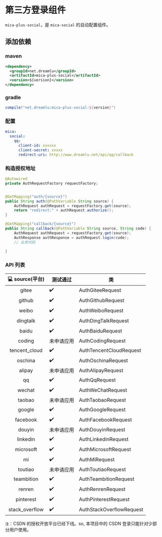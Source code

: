 # 第三方登录组件

`mica-plus-social`，是 `mica-social` 的自动配置组件。

## 添加依赖
### maven
```xml
<dependency>
  <groupId>net.dreamlu</groupId>
  <artifactId>mica-plus-social</artifactId>
  <version>${version}</version>
</dependency>
```

### gradle
```groovy
compile("net.dreamlu:mica-plus-social:${version}")
```

### 配置
```yaml
mica:
  social:
    qq:
      client-id: xxxxxx
      client-secret: xxxxx
      redirect-uri: http://www.dreamlu.net/api/qq/callback
```

### 构造授权地址
```java
@Autowired
private AuthRequestFactory requestFactory;


@GetMapping("auth/{source}")
public String auth(@PathVariable String source) {
	AuthRequest authRequest = requestFactory.get(source);
    return "redirect:" + authRequest.authorize();
}

@GetMapping("callback/{source}")
public String callback(@PathVariable String source, String code) {
	AuthRequest authRequest = requestFactory.get(source);
	AuthResponse authResponse = authRequest.login(code);
    // 业务代码
    
}
```

### API 列表
|  :computer: source(平台)  | 测试通过 | 类 |
|:------:|--------|--------|
|  gitee  | ✔️ | AuthGiteeRequest |
|  github  | ✔️ | AuthGithubRequest |
|  weibo  | ✔️ | AuthWeiboRequest |
|  dingtalk  | ✔️ | AuthDingTalkRequest |
|  baidu  | ✔️ | AuthBaiduRequest |
|  coding  | 未申请应用 | AuthCodingRequest |
|  tencent_cloud  | ✔️ | AuthTencentCloudRequest |
|  oschina  | ✔️ | AuthOschinaRequest |
|  alipay  | 未申请应用 | AuthAlipayRequest |
|  qq  | ✔️ | AuthQqRequest |
|  wechat  | ✔️ | AuthWeChatRequest |
|  taobao  | 未申请应用 | AuthTaobaoRequest |
|  google  | ✔️ | AuthGoogleRequest |
|  facebook  | ✔️ | AuthFacebookRequest |
|  douyin  | 未申请应用 | AuthDouyinRequest |
|  linkedin  | ✔️ | AuthLinkedinRequest |
|  microsoft  | ✔️ | AuthMicrosoftRequest |
|  mi  | ✔️ | AuthMiRequest |
|  toutiao  | 未申请应用 | AuthToutiaoRequest |
|  teambition  | ✔️ | AuthTeambitionRequest |
|  renren  | ✔️ | AuthRenrenRequest |
|  pinterest  | ✔️️ | AuthPinterestRequest |
|  stack_overflow  | ✔️ | AuthStackOverflowRequest |

`注`：CSDN 的授权开放平台已经下线。so, 本项目中的 CSDN 登录只能针对少部分用户使用。
